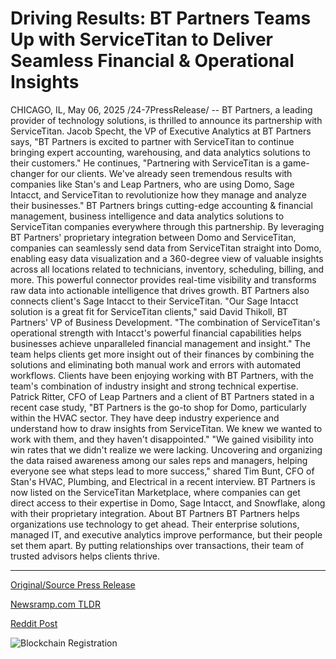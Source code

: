 # Driving Results: BT Partners Teams Up with ServiceTitan to Deliver Seamless Financial & Operational Insights

CHICAGO, IL, May 06, 2025 /24-7PressRelease/ -- BT Partners, a leading provider of technology solutions, is thrilled to announce its partnership with ServiceTitan.   Jacob Specht, the VP of Executive Analytics at BT Partners says, "BT Partners is excited to partner with ServiceTitan to continue bringing expert accounting, warehousing, and data analytics solutions to their customers." He continues, "Partnering with ServiceTitan is a game-changer for our clients. We've already seen tremendous results with companies like Stan's and Leap Partners, who are using Domo, Sage Intacct, and ServiceTitan to revolutionize how they manage and analyze their businesses."  BT Partners brings cutting-edge accounting & financial management, business intelligence and data analytics solutions to ServiceTitan companies everywhere through this partnership. By leveraging BT Partners' proprietary integration between Domo and ServiceTitan, companies can seamlessly send data from ServiceTitan straight into Domo, enabling easy data visualization and a 360-degree view of valuable insights across all locations related to technicians, inventory, scheduling, billing, and more. This powerful connector provides real-time visibility and transforms raw data into actionable intelligence that drives growth.   BT Partners also connects client's Sage Intacct to their ServiceTitan. "Our Sage Intacct solution is a great fit for ServiceTitan clients," said David Thikoll, BT Partners' VP of Business Development. "The combination of ServiceTitan's operational strength with Intacct's powerful financial capabilities helps businesses achieve unparalleled financial management and insight." The team helps clients get more insight out of their finances by combining the solutions and eliminating both manual work and errors with automated workflows.  Clients have been enjoying working with BT Partners, with the team's combination of industry insight and strong technical expertise. Patrick Ritter, CFO of Leap Partners and a client of BT Partners stated in a recent case study, "BT Partners is the go-to shop for Domo, particularly within the HVAC sector. They have deep industry experience and understand how to draw insights from ServiceTitan. We knew we wanted to work with them, and they haven't disappointed."   "We gained visibility into win rates that we didn't realize we were lacking. Uncovering and organizing the data raised awareness among our sales reps and managers, helping everyone see what steps lead to more success," shared Tim Bunt, CFO of Stan's HVAC, Plumbing, and Electrical in a recent interview.  BT Partners is now listed on the ServiceTitan Marketplace, where companies can get direct access to their expertise in Domo, Sage Intacct, and Snowflake, along with their proprietary integration.  About BT Partners  BT Partners helps organizations use technology to get ahead. Their enterprise solutions, managed IT, and executive analytics improve performance, but their people set them apart. By putting relationships over transactions, their team of trusted advisors helps clients thrive. 

---

[Original/Source Press Release](https://www.24-7pressrelease.com/press-release/522453/driving-results-bt-partners-teams-up-with-servicetitan-to-deliver-seamless-financial-operational-insights)
                    

[Newsramp.com TLDR](https://newsramp.com/curated-news/bt-partners-collaborates-with-servicetitan-to-revolutionize-financial-management-for-clients/c75d4ee52703f9cd5311d34bb4c4b3c8) 

 



[Reddit Post](https://www.reddit.com/r/technology_press/comments/1kfyke0/bt_partners_collaborates_with_servicetitan_to/) 



![Blockchain Registration](https://cdn.newsramp.app/24-7PressRelease/qrcode/255/6/rain4xf2.webp)